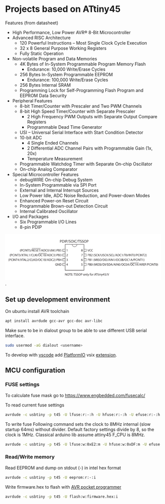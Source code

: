 # Projects based on ATtiny45

Features (from datasheet)

- High Performance, Low Power AVR® 8-Bit Microcontroller
- Advanced RISC Architecture
  - 120 Powerful Instructions – Most Single Clock Cycle Execution
  - 32 x 8 General Purpose Working Registers
  - Fully Static Operation
- Non-volatile Program and Data Memories
  - 4K Bytes of In-System Programmable Program Memory Flash
    - Endurance: 10,000 Write/Erase Cycles
  - 256 Bytes In-System Programmable EEPROM
    - Endurance: 100,000 Write/Erase Cycles
  - 256 Bytes Internal SRAM
  - Programming Lock for Self-Programming Flash Program and EEPROM Data Security
- Peripheral Features
  - 8-bit Timer/Counter with Prescaler and Two PWM Channels
  - 8-bit High Speed Timer/Counter with Separate Prescaler
    - 2 High Frequency PWM Outputs with Separate Output Compare Registers
    - Programmable Dead Time Generator
  - USI – Universal Serial Interface with Start Condition Detector
  - 10-bit ADC
    - 4 Single Ended Channels
    - 2 Differential ADC Channel Pairs with Programmable Gain   (1x, 20x)
    - Temperature Measurement
  - Programmable Watchdog Timer with Separate On-chip Oscillator
  - On-chip Analog Comparator
- Special Microcontroller Features
  - debugWIRE On-chip Debug System
  - In-System Programmable via SPI Port
  - External and Internal Interrupt Sources
  - Low Power Idle, ADC Noise Reduction, and Power-down Modes
  - Enhanced Power-on Reset Circuit
  - Programmable Brown-out Detection Circuit
  - Internal Calibrated Oscillator
- I/O and Packages
  - Six Programmable I/O Lines
  - 8-pin PDIP

![ATtiny45 pin layout](./attiny45.png "ATtiny45 pin layout DIP8").

## Set up development environment

On ubuntu install AVR toolchain

```bash
apt install avrdude gcc-avr gcc-doc avr-libc
```

Make sure to be in dialout group to be able to use different USB serial interface.

```bash
sudo usermod -aG dialout <username>
```

To develop with [vscode](https://code.visualstudio.com/) add [PlatformIO](https://platformio.org
) vsix [extension](https://marketplace.visualstudio.com/items?itemName=platformio.platformio-ide).

## MCU configuration

### FUSE settings

To calculate fuse mask go to https://www.engbedded.com/fusecalc/

To read current fuse settings

```bash
avrdude -c usbtiny -p t45 -U lfuse:r:-:h -U hfuse:r:-:h -U efuse:r:-:h
```

To write fuse
Following command sets the clock to 8MHz internal (slow startup 64ms) without divider.
Default factory settings divide by 8, so the clock is 1MHz.
Classical arduino lib assume attiny45 F_CPU is 8MHz.

```bash
avrdude -c usbtiny -p t45 -U lfuse:w:0xE2:m -U hfuse:w:0xDF:m -U efuse:w:0xff:m
```

### Read/Write memory

Read EEPROM and dump on stdout (-) in intel hex format

```bash
avrdude -c usbtiny -p t45 -U eeprom:r:-:i 
```

Write firmware.hex to flash with [AVR pocket programmer](https://www.sparkfun.com/products/9825)

```bash
avrdude -c usbtiny -p t45 -U flash:w:firmware.hex:i 
```
